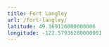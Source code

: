 ```yaml
---
title: Fort Langley
url: /fort-langley/
latitude: 49.169126000000006
longitude: -122.57936280000001
---
```

